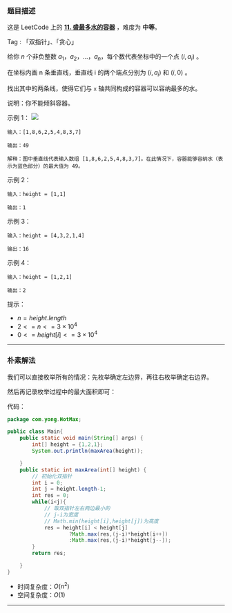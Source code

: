 ### 题目描述

这是 LeetCode 上的 **[11. 盛最多水的容器](https://leetcode-cn.com/problems/container-with-most-water/solution/shua-chuan-lc-shuang-zhi-zhen-tan-xin-ji-52gf/)** ，难度为 **中等**。

Tag : 「双指针」、「贪心」

给你 $n$ 个非负整数 $a_1$，$a_2$，...，$a_n$，每个数代表坐标中的一个点 $(i, a_i)$ 。

在坐标内画 n 条垂直线，垂直线 i 的两个端点分别为 $(i, a_i)$ 和 $(i, 0)$ 。

找出其中的两条线，使得它们与 `x` 轴共同构成的容器可以容纳最多的水。

说明：你不能倾斜容器。

示例 1：
![](https://aliyun-lc-upload.oss-cn-hangzhou.aliyuncs.com/aliyun-lc-upload/uploads/2018/07/25/question_11.jpg)

```
输入：[1,8,6,2,5,4,8,3,7]

输出：49 

解释：图中垂直线代表输入数组 [1,8,6,2,5,4,8,3,7]。在此情况下，容器能够容纳水（表示为蓝色部分）的最大值为 49。
```

示例 2：

```
输入：height = [1,1]

输出：1
```

示例 3：

```
输入：height = [4,3,2,1,4]

输出：16
```

示例 4：

```
输入：height = [1,2,1]

输出：2
```

提示：

* $n = height.length$
* $2 <= n <= 3 \times 10^4$
* $0 <= height[i] <= 3 \times 10^4$

---

### 朴素解法

我们可以直接枚举所有的情况：先枚举确定左边界，再往右枚举确定右边界。

然后再记录枚举过程中的最大面积即可：

代码：

```Java
package com.yong.HotMax;

public class Main{
    public static void main(String[] args) {
        int[] height = {1,2,1};
        System.out.println(maxArea(height));

    }
    public static int maxArea(int[] height) {
        // 初始化双指针
        int i = 0;
        int j = height.length-1;
        int res = 0;
        while(i<j){
            // 取双指针左右两边最小的
            // j-i为宽度
            // Math.min(height[i],height[j])为高度
            res = height[i] < height[j]
                    ?Math.max(res,(j-i)*height[i++])
                    :Math.max(res,(j-i)*height[j--]);
        }
        return res;

    }
}
```

* 时间复杂度：$O(n^2)$
* 空间复杂度：$O(1)$

---

### 
